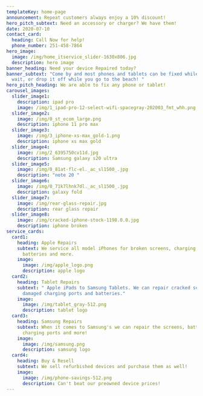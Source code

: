 ```yaml
---
templateKey: home-page
announcement: Repeat customers always enjoy a 10% discount!
hero_pitch_subtext: Need an accessory or charger? We have them!
date: 2020-07-10
contact_card:
  heading: Call Now for help!
  phone_number: 251-458-7864
hero_image:
  image: /img/home_itservice_slider-1630x806.jpg
  description: hero image
banner_heading: Need your device Repaired today?
banner_subtext: "Come by and most phones and tablets can be fixed while you
  wait, or drop it off while you go to the beach! "
hero_pitch_heading: We are able to fix any phone or tablet!
carousel_images:
  slider_image1:
    description: ipad pro
    image: /img/1_ipad-pro-12-select-wifi-spacegray-202003_fmt_whh.png
  slider_image2:
    image: /img/0_st_ecom_large.png
    description: iphone 11 pro max
  slider_image3:
    image: /img/3_iphone-xs-max_gold-1.png
    description: iphone xs max gold
  slider_image4:
    image: /img/2_6395750cv11d.jpg
    description: Samsung galaxy s20 ultra
  slider_image5:
    image: /img/0_81at-flc-el._ac_sl1500_.jpg
    description: "note 20 "
  slider_image6:
    image: /img/0_71k7lhnk7dl._ac_sl1500_.jpg
    description: galaxy fold
  slider_image7:
    image: /img/rear-glass-repair.jpg
    description: rear glass repair
  slider_image8:
    image: /img/cracked-iphone-stock-1198.0.0.jpg
    description: iphone broken
service_cards:
  card1:
    heading: Apple Repairs
    subtext: We service all model iPhones for broken screens, charging ports,
      batteries and more.
    image:
      image: /img/apple_logo.png
      description: apple logo
  card2:
    heading: Tablet Repairs
    subtext: " Apple iPads to Samsung Tablets. We can repair cracked screens,
      damaged charging ports and batteries."
    image:
      image: /img/tablet_gray-512.png
      description: tablet logo
  card3:
    heading: Samsung Repairs
    subtext: When it comes to Samsung's we can repair the screens, batteries,
      charging ports and more!
    image:
      image: /img/samsung.png
      description: samsung logo
  card4:
    heading: Buy & Resell
    subtext: We sell refurbished devices and purchase them as well!
    image:
      image: /img/phone-savings-512.png
      description: Can't beat our preowned device prices!
---
```

